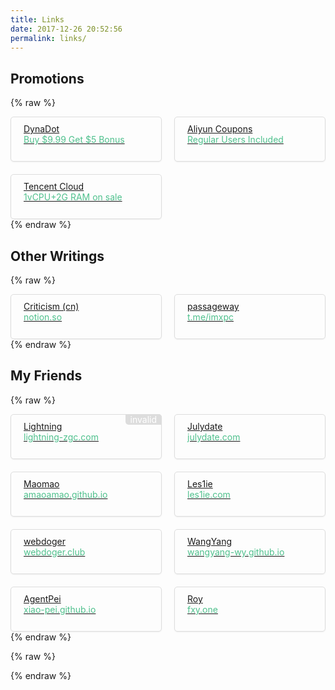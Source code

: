 ```yaml
---
title: Links
date: 2017-12-26 20:52:56
permalink: links/
---
```


## Promotions

{% raw %}
<div class="link-list">
    <a href="http://www.dynadot.com/?s9T6ugy6e6C647c" target="_blank" rel="noopener">
        DynaDot<br><span>Buy $9.99 Get $5 Bonus</span>
    </a>
    <a href="https://www.aliyun.com/minisite/goods?userCode=hl1uilbl" target="_blank" rel="noopener">
        Aliyun Coupons<br><span>Regular Users Included</span>
    </a>
    <a href="https://cloud.tencent.com/act/cps/redirect?redirect=1054&cps_key=da2e67a4ea07864f3ac54599a94cd8c7&from=console" target="_blank" rel="noopener">
        Tencent Cloud<br><span>1vCPU+2G RAM on sale</span>
    </a>
</div>
{% endraw %}

## Other Writings

{% raw %}
<div class="link-list">
    <a href="https://www.notion.so/08bd1851f8ed43339d87e7f764d437aa?v=8b7f92c3ace6450a95bf086fa81459f6" target="_blank" rel="noopener">
        Criticism (cn)<br><span>notion.so</span>
    </a>
    <a href="https://t.me/s/imxpc" target="_blank" rel="noopener">
        passageway<br><span>t.me/imxpc</span>
    </a>
</div>
{% endraw %}

## My Friends

{% raw %}
<div class="link-list">
    <a class="missing" href="http://lightning-zgc.com/" target="_blank" rel="noopener">
        Lightning<br><span>lightning-zgc.com</span>
    </a>
    <a href="https://www.julydate.com/" target="_blank" rel="noopener">
        Julydate<br><span>julydate.com</span>
    </a>
    <a href="https://amaoamao.github.io/" target="_blank" rel="noopener">
        Maomao<br><span>amaoamao.github.io</span>
    </a>
    <a href="http://les1ie.com/" target="_blank" rel="noopener">
        Les1ie<br><span>les1ie.com</span>
    </a>
    <a href="http://webdoger.club/" target="_blank" rel="noopener">
        webdoger<br><span>webdoger.club</span>
    </a>
    <a href="https://wangyang-wy.github.io/" target="_blank" rel="noopener">
        WangYang<br><span>wangyang-wy.github.io</span>
    </a>
    <a href="https://xiao-pei.github.io/" target="_blank" rel="noopener">
        AgentPei<br><span>xiao-pei.github.io</span>
    </a>
    <a href="https://fxy.one/" target="_blank" rel="noopener">
        Roy<br><span>fxy.one</span>
    </a>
</div>
{% endraw %}

{% raw %}
<style>
.link-list {
    display: grid;
    justify-content: space-between;
    grid-template-columns: repeat(auto-fit, minmax(200px, 1fr));
    grid-gap: 20px;
}
.link-list a {
    display: inline-block;
    min-width: 160px;
    height: 50px;
    padding: 10px 20px;
    border: 1px solid #ddd;
    border-radius: 5px;
    box-shadow: 0 1px 2px rgba(0, 0, 0, 0.0625);
    transition: 0.1s all;
}
.link-list a:hover {
    border-color: #4FC08D;
    box-shadow: 0 1px 2px rgba(79, 192, 141, 0.0625);
}
.link-list a:active {
    transform: translateY(1px);
    border-color: #3AA373;
    box-shadow: 0 1px 2px rgba(0, 0, 0, 0.0625) inset;
}
.link-list a span {
    color: #4FC08D;
}
.link-list a.missing::before {
    content: 'invalid';
    color: #fff;
    background: #ddd;
    float: right;
    padding: 0 8px;
    transform: translate(21px, -11px);
    transition: 0.1s all;
    border-radius: 0 5px 0 5px;
}
.link-list a.missing:hover::before {
    background: #4FC08D;
}

</style>
{% endraw %}